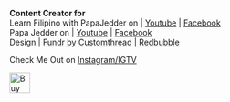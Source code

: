 
**Content Creator for**   
Learn Filipino with PapaJedder on | [Youtube](https://www.youtube.com/channel/UCd2GYeVAsuDE-qUdxtUEs8A) | [Facebook](https://fb.me/letsfilipino)   
Papa Jedder on | [Youtube](https://goo.gl/xMXzkL) | [Facebook](https://fb.me/papajedder)    
Design | [Fundr by Customthread](https://fundr.customthread.com/papajedder) | [Redbubble](https://www.redbubble.com/people/papajedder/portfolio)    

Check Me Out on [Instagram/IGTV](https://goo.gl/vMdQeZ)


<a href='https://ko-fi.com/D1D4IP34' target='_blank'><img height='36' style='border:0px;height:36px;' src='https://az743702.vo.msecnd.net/cdn/kofi2.png?v=0' border='0' alt='Buy Me a Coffee at ko-fi.com' /></a>
